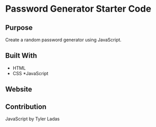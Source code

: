 # Password Generator Starter Code

## Purpose
Create a random password generator using JavaScript. 

## Built With
* HTML
* CSS
*JavaScript

## Website



## Contribution
JavaScript by Tyler Ladas
